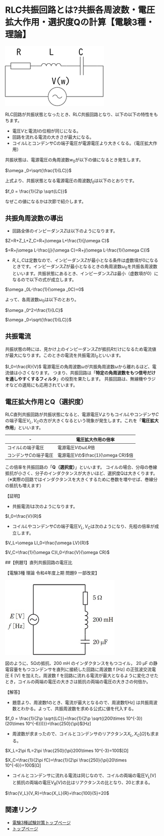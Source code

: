 # RLC共振回路とは?共振各周波数・電圧拡大作用・選択度Qの計算【電験3種・理論】

![図](./assets/3-5-resonant-circuit1.png) 


RLC回路が共振状態となったとき、RLC共振回路となり、以下の以下の特性をもちます。

- 電圧$V$と電流$I$の位相が同じになる。
- 回路を流れる電流の大きさが最大になる。
- コイルLとコンデンサCの端子電圧が電源電圧より大きくなる。（電圧拡大作用）

共振状態は、電源電圧の角周波数$w_0$が以下の値になるとき発生します。

$\omega _0=\sqrt{\frac{1}{LC}}$

上式より、共振状態となる電源電圧の周波数$f_0$は以下のとおりです。

$f_0 = \frac{1}{2\p \sqrt{LC}}$

なぜこの値になるかは次節で紹介します。

## 共振角周波数の導出

- 回路全体のインピーダンス$Z$は以下のようになります。

$Z=R+Z_L+Z_C=R+j\omega L+\frac{1}{j\omega C}$

$=R+j\omega L-\frac{j}{\omega C}=R+j(\omega L-\frac{1}{\omega C})$

- $R, L, C$は定数なので、インピーダンス$Z$が最小となる条件は虚数項が$0$になるときです。インピーダンス$Z$が最小となるときの角周波数$\omega _0$を共振各周波数といいます。共振状態にあるとき、インピーダンス$Z$は最小（虚数項が0）になるので以下の式が成立します。

$\omega _0L-\frac{1}{\omega _0C}=0$

よって、各周波数$\omega _0$は以下のとおり。

$\omega _0^2=\frac{1}{LC}$

$\omega _0=\sqrt{\frac{1}{LC}}$

## 共振電流


共振状態の時には、見かけ上のインピーダンス$Z$が抵抗$R$だけになるため電流値が最大になります。このときの電流を共振電流$I_0$といいます。

$I_0=\frac{R}{V}$
電源電圧の角周波数$\omega$が共振角周波数$\omega$から離れるほど、電流値は小さくなります。
つまり、共振回路は「**特定の角周波数をもつ信号だけを通しやすくするフィルタ**」の役割を果たします。
共振回路は、無線機やラジオなどの選局にも応用されています。

## 電圧拡大作用とQ（選択度）

RLC直列共振回路が共振状態になると、電源電圧$V$よりもコイル$L$やコンデンサ$C$の端子電圧$V_L, V_C$の方が大きくなるという現象が発生します。これを「**電圧拡大作用**」といいます。

-|電圧拡大作用の倍率
--|--
コイル$L$の端子電圧|電源電圧$V$の$\omega LR$倍
コンデンサ$C$の端子電圧|電源電圧$V$の$\frac{1}{\omega CR}$倍

この倍率を共振回路の「**Q（選択度）**」といいます。
コイルの場合、分母の巻線抵抗が小さく、分子のインダクタンスが大きいほど、選択度Qは大きくります。
（※実際の回路ではインダクタンスを大きくするために巻数を増やせば、巻線分の抵抗も増えます）

【証明】

- 共振電流$I$は次のようになります。

$I_0=\frac{V}{R}$

- コイル$L$やコンデンサ$C$の端子電圧$V_L, V_C$は次のようになり、先程の倍率が成立します。

$V_L=\omega LI_0=\frac{\omega LV}{R}$

$V_C=\frac{1}{\omega C}I_0=\frac{V}{\omega CR}$


##【例題1】直列共振回路の電圧比

【電験3種 理論 令和4年度上期 問題9 一部改変】

![図](./assets/3-5-resonant-circuit2.jpg) 

図のように、5Ωの抵抗、200 mH のインダクタンスをもつコイル， 20 μF の静電容量をもつコンデンサを直列に接続した回路に周波数 f [Hz] の正弦波交流電圧 E [V] を加えた。周波数 f を回路に流れる電流が最大となるように変化させたとき，コイルの両端の電圧の大きさは抵抗の両端の電圧の大きさの何倍か。

【解答】

- 題意より、周波数fのとき、電流が最大となるので、周波数f[Hz] は共振周波数とわかる。よって、共振周波数を求める公式に値を代入する。

$f_0 = \frac{1}{2\p \sqrt{LC}}=\frac{1}{2\p \sqrt{(200\times 10^{-3})(20\times 10^{-6}))}}=\frac{250}{\pi}$[Hz]

- 周波数が求まったので、コイルとコンデンサのリアクタンス$X_L, X_C[Ω]$も求まる。 

$X_L=2\pi fL=2\pi \frac{250}{\pi}200\times 10^{-3}=100$[Ω]

$X_C=\frac{1}{2\pi fC}=\frac{1}{2\pi \frac{250}{\pi}20\times 10^{-6}}=100$[Ω]

- コイルとコンデンサに流れる電流は同じなので、コイルの両端の電圧$V_L$[V] と抵抗の両端の電圧$V_R$[V]の比はリアクタンスの比となり、20と求まる。

$\frac{V_L}{V_R}=\frac{X_L}{R}=\frac{100}{5}=20$


## 関連リンク

- [電験3種試験対策トップページ](../index.md)
- [トップページ](../../../index.md)
